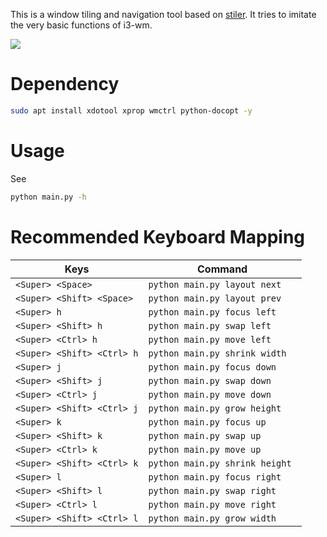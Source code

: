 This is a window tiling and navigation tool based on [stiler](//github.com/TheWanderer/stiler). It tries to imitate the very basic functions of i3-wm.

![](//raw.githubusercontent.com/wiki/rbn42/stiler/show2.gif)

Dependency
=
```bash
sudo apt install xdotool xprop wmctrl python-docopt -y
```

Usage
=

See
```bash
python main.py -h
```

Recommended Keyboard Mapping
=

| Keys      | Command   |
| ------------- |-------------| 
|`<Super> <Space>`    |  `python main.py layout next` |
|`<Super> <Shift> <Space>`    |  `python main.py layout prev` |
|`<Super> h`    |  `python main.py focus left` |
|`<Super> <Shift> h`    |  `python main.py swap left` |
|`<Super> <Ctrl> h`    |  `python main.py move left` |
|`<Super> <Shift> <Ctrl> h`    |  `python main.py shrink width` |
|`<Super> j`    |  `python main.py focus down` |
|`<Super> <Shift> j`    |  `python main.py swap down` |
|`<Super> <Ctrl> j`    |  `python main.py move down` |
|`<Super> <Shift> <Ctrl> j`    |  `python main.py grow height ` |
|`<Super> k`    |  `python main.py focus up` |
|`<Super> <Shift> k`    |  `python main.py swap up` |
|`<Super> <Ctrl> k`    |  `python main.py move up` |
|`<Super> <Shift> <Ctrl> k`    |  `python main.py shrink height ` |
|`<Super> l`    |  `python main.py focus right` |
|`<Super> <Shift> l`    |  `python main.py swap right` |
|`<Super> <Ctrl> l`    |  `python main.py move right` |
|`<Super> <Shift> <Ctrl> l`    |  `python main.py grow width ` |


